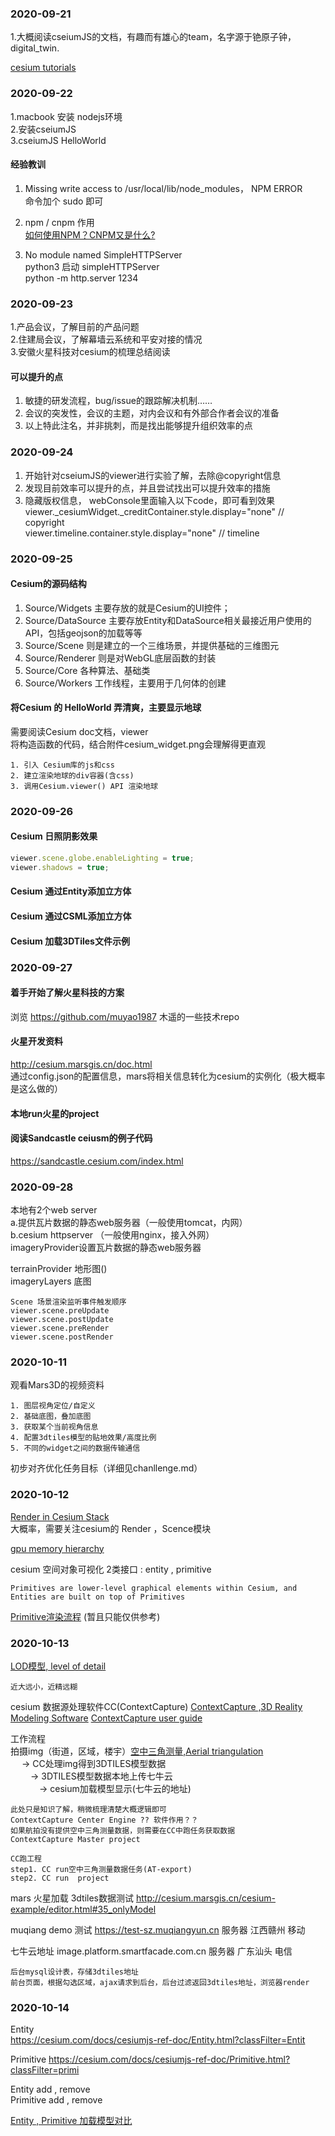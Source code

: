 ### 2020-09-21    
1.大概阅读cseiumJS的文档，有趣而有雄心的team，名字源于铯原子钟，digital_twin.     

[cesium tutorials](https://cesium.com/docs/tutorials/quick-start/)

### 2020-09-22   
1.macbook 安装 nodejs环境   
2.安装cseiumJS     
3.cseiumJS  HelloWorld          


#### 经验教训    
1. Missing write access to /usr/local/lib/node_modules， NPM ERROR    
命令加个 sudo 即可   

2. npm / cnpm 作用   
[如何使用NPM？CNPM又是什么?](https://www.jianshu.com/p/f581cf9360a2)  

3. No module named SimpleHTTPServer    
python3 启动 simpleHTTPServer    
python -m http.server 1234


### 2020-09-23
1.产品会议，了解目前的产品问题     
2.住建局会议，了解幕墙云系统和平安对接的情况   
3.安徽火星科技对cesium的梳理总结阅读   

#### 可以提升的点
1. 敏捷的研发流程，bug/issue的跟踪解决机制……    
2. 会议的突发性，会议的主题，对内会议和有外部合作者会议的准备    
3. 以上特此注名，并非挑刺，而是找出能够提升组织效率的点

### 2020-09-24
1. 开始针对cseiumJS的viewer进行实验了解，去除@copyright信息   
2. 发现目前效率可以提升的点，并且尝试找出可以提升效率的措施      
3. 隐藏版权信息， webConsole里面输入以下code，即可看到效果    
viewer._cesiumWidget._creditContainer.style.display="none" // copyright       
viewer.timeline.container.style.display="none" // timeline     
### 2020-09-25
#### Cesium的源码结构    
1. Source/Widgets 主要存放的就是Cesium的UI控件；      
2. Source/DataSource 主要存放Entity和DataSource相关最接近用户使用的API，包括geojson的加载等等     
3. Source/Scene 则是建立的一个三维场景，并提供基础的三维图元     
4. Source/Renderer 则是对WebGL底层函数的封装      
5. Source/Core 各种算法、基础类       
6. Source/Workers 工作线程，主要用于几何体的创建   

#### 将Cesium 的 HelloWorld 弄清爽，主要显示地球
需要阅读Cesium doc文档，viewer    
将构造函数的代码，结合附件cesium_widget.png会理解得更直观
```
1. 引入 Cesium库的js和css    
2. 建立渲染地球的div容器(含css)
3. 调用Cesium.viewer() API 渲染地球
```

### 2020-09-26
#### Cesium 日照阴影效果
```javascript
viewer.scene.globe.enableLighting = true;
viewer.shadows = true;
```
#### Cesium 通过Entity添加立方体
#### Cesium 通过CSML添加立方体
#### Cesium 加载3DTiles文件示例

### 2020-09-27
#### 着手开始了解火星科技的方案
浏览 https://github.com/muyao1987 木遥的一些技术repo
#### 火星开发资料
http://cesium.marsgis.cn/doc.html     
通过config.json的配置信息，mars将相关信息转化为cesium的实例化（极大概率是这么做的）
#### 本地run火星的project
#### 阅读Sandcastle ceiusm的例子代码
https://sandcastle.cesium.com/index.html 

### 2020-09-28
本地有2个web server    
a.提供瓦片数据的静态web服务器（一般使用tomcat，内网）    
b.cesium httpserver （一般使用nginx，接入外网）     
imageryProvider设置瓦片数据的静态web服务器         

terrainProvider 地形图()   
imageryLayers  底图    

```
Scene 场景渲染监听事件触发顺序   
viewer.scene.preUpdate
viewer.scene.postUpdate   
viewer.scene.preRender   
viewer.scene.postRender   
```
### 2020-10-11
观看Mars3D的视频资料
```
1. 图层视角定位/自定义
2. 基础底图，叠加底图   
3. 获取某个当前视角信息   
4. 配置3dtiles模型的贴地效果/高度比例    
5. 不同的widget之间的数据传输通信

```
初步对齐优化任务目标（详细见chanllenge.md）   

### 2020-10-12  
[Render in Cesium Stack](https://cesium.com/blog/2015/05/15/graphics-tech-in-cesium-architecture)    
大概率，需要关注cesium的 Render ，Scence模块

[gpu memory hierarchy](https://www.cnblogs.com/xiaopu2019/p/11071883.html)

cesium 空间对象可视化 2类接口 :  entity ,  primitive    
```
Primitives are lower-level graphical elements within Cesium, and Entities are built on top of Primitives
```

[Primitive渲染流程](https://www.codetd.com/article/11417274)  (暂且只能仅供参考)


### 2020-10-13 
[LOD模型, level of detail](https://www.cnblogs.com/yejianyong/p/10864969.html)
```
近大远小，近精远糊
```
cesium 数据源处理软件CC(ContextCapture)
[ContextCapture ,3D Reality Modeling Software](https://www.bentley.com/en/products/brands/contextcapture)
[ContextCapture user guide](https://docs.bentley.com/LiveContent/web/ContextCapture%20Help-v10/en/GUID-1D6739CD-B03D-4AFE-B6FA-6AF73D5476E1.html)

工作流程     
拍摄img（街道，区域，楼宇）[空中三角测量,Aerial triangulation](https://baike.baidu.com/item/%E7%A9%BA%E4%B8%AD%E4%B8%89%E8%A7%92%E6%B5%8B%E9%87%8F)    
&emsp;  -> CC处理img得到3DTILES模型数据      
&emsp;&emsp;      -> 3DTILES模型数据本地上传七牛云      
&emsp;&emsp;&emsp;          -> cesium加载模型显示(七牛云的地址)          
```
此处只是知识了解，稍微梳理清楚大概逻辑即可
ContextCapture Center Engine ?? 软件作用？？
如果航拍没有提供空中三角测量数据，则需要在CC中跑任务获取数据
ContextCapture Master project

CC跑工程
step1. CC run空中三角测量数据任务(AT-export)    
step2. CC run  project
```

mars 火星加载 3dtiles数据测试
http://cesium.marsgis.cn/cesium-example/editor.html#35_onlyModel

muqiang demo 测试
https://test-sz.muqiangyun.cn
服务器 江西赣州 移动

七牛云地址
image.platform.smartfacade.com.cn
服务器  广东汕头 电信  
```
后台mysql设计表，存储3dtiles地址
前台页面，根据勾选区域，ajax请求到后台，后台过滤返回3dtiles地址，浏览器render
```

### 2020-10-14
Entity    
https://cesium.com/docs/cesiumjs-ref-doc/Entity.html?classFilter=Entit   

Primitive
https://cesium.com/docs/cesiumjs-ref-doc/Primitive.html?classFilter=primi    


Entity  add , remove   
Primitive   add , remove    

[Entity , Primitive 加载模型对比](https://www.cnblogs.com/flypopo/p/9796430.html)
